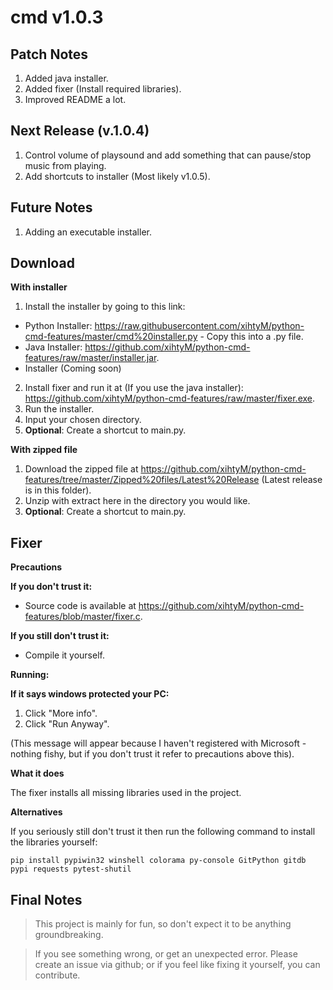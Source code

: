 # cmd v1.0.3

## Patch Notes ##
1. Added java installer.
2. Added fixer (Install required libraries).
3. Improved README a lot.

## Next Release (v.1.0.4) ##
1. Control volume of playsound and add something that can pause/stop music from playing.
2. Add shortcuts to installer (Most likely v1.0.5).

## Future Notes ##
1. Adding an executable installer.

## Download ##

__With installer__

1. Install the installer by going to this link:
- Python Installer: https://raw.githubusercontent.com/xihtyM/python-cmd-features/master/cmd%20installer.py - Copy this into a .py file.
- Java Installer: https://github.com/xihtyM/python-cmd-features/raw/master/installer.jar.
- Installer (Coming soon)
2. Install fixer and run it at (If you use the java installer): https://github.com/xihtyM/python-cmd-features/raw/master/fixer.exe.
3. Run the installer.
4. Input your chosen directory.
3. **Optional**: Create a shortcut to main.py.

__With zipped file__

1. Download the zipped file at https://github.com/xihtyM/python-cmd-features/tree/master/Zipped%20files/Latest%20Release (Latest release is in this folder).
2. Unzip with extract here in the directory you would like.
3. **Optional**: Create a shortcut to main.py.

## Fixer ##

__Precautions__

**If you don't trust it:**

- Source code is available at https://github.com/xihtyM/python-cmd-features/blob/master/fixer.c.

**If you still don't trust it:**

- Compile it yourself.

__Running:__

**If it says windows protected your PC:**
1. Click "More info".
2. Click "Run Anyway".

(This message will appear because I haven't registered with Microsoft - nothing fishy, but if you don't trust it refer to precautions above this).

__What it does__

The fixer installs all missing libraries used in the project.

__Alternatives__

If you seriously still don't trust it then run the following command to install the libraries yourself:

	pip install pypiwin32 winshell colorama py-console GitPython gitdb pypi requests pytest-shutil

## Final Notes ##

>This project is mainly for fun, so don't expect it to be anything groundbreaking.

>If you see something wrong, or get an unexpected error. Please create an issue via github; or if you feel like fixing it yourself, you can contribute.
